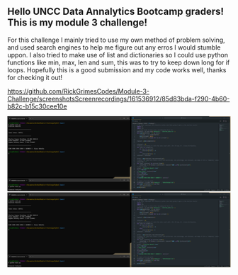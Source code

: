 ## Hello UNCC Data Annalytics Bootcamp graders! This is my module 3 challenge!
For this challenge I mainly tried to use my own method of problem solving, and used search engines to help me figure out any erros I would stumble uppon. 
I also tried to make use of list and dictionaries so I could use python functions like min, max, len and sum, this was to try to keep down long for if loops.
Hopefully this is a good submission and my code works well, thanks for checking it out!


https://github.com/RickGrimesCodes/Module-3-Challenge/screenshotsScreenrecordings/161536912/85d83bda-f290-4b60-b82c-b15c30cee10e

![Screenshot 2024-05-03 215532](https://github.com/RickGrimesCodes/Module-3-Challenge/blob/main/screenshotsScreenrecordings/Screenshot%202024-05-03%20215532.png)
![Screenshot 2024-05-03 215608](https://github.com/RickGrimesCodes/Module-3-Challenge/blob/main/screenshotsScreenrecordings/Screenshot%202024-05-03%20215532.png)
